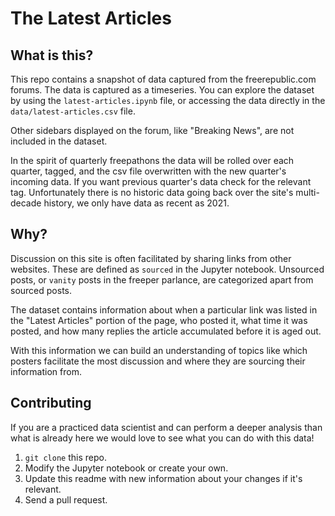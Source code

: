 # The Latest Articles
## What is this?

This repo contains a snapshot of data captured from the freerepublic.com forums.
The data is captured as a timeseries. You can explore the dataset by using
the `latest-articles.ipynb` file, or accessing the data directly in the
`data/latest-articles.csv` file.

Other sidebars displayed on the forum, like "Breaking News", are not included
in the dataset.

In the spirit of quarterly freepathons the data will be rolled over each
quarter, tagged, and the csv file overwritten with the new quarter's incoming
data. If you want previous quarter's data check for the relevant tag.
Unfortunately there is no historic data going back over the site's
multi-decade history, we only have data as recent as 2021.

## Why?

Discussion on this site is often facilitated by sharing links from other
websites. These are defined as `sourced` in the Jupyter notebook. Unsourced
posts, or `vanity` posts in the freeper parlance, are categorized apart from
sourced posts.

The dataset contains information about when a particular link was listed in the
"Latest Articles" portion of the page, who posted it, what time it was posted,
and how many replies the article accumulated before it is aged out.

With this information we can build an understanding of topics like which
posters facilitate the most discussion and where they are sourcing their
information from.

## Contributing

If you are a practiced data scientist and can perform a deeper analysis than
what is already here we would love to see what you can do with this data!

1. `git clone` this repo.
1. Modify the Jupyter notebook or create your own.
1. Update this readme with new information about your changes if it's relevant.
1. Send a pull request.
